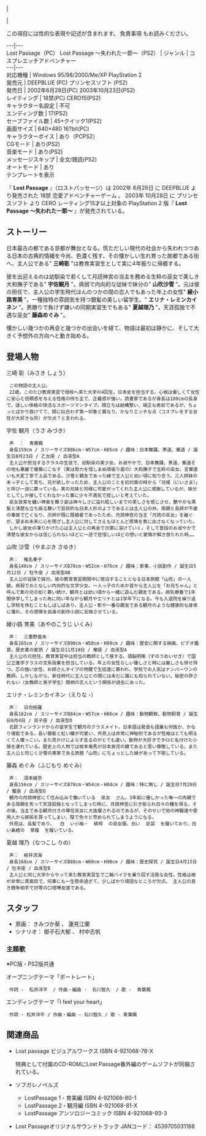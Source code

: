 |

|

この項目には性的な表現や記述が含まれます。  免責事項  もお読みください。  
  
---|---  
Lost Passage（PC）  Lost Passage 〜失われた一節〜（PS2）  |  ジャンル  |  コスプレエッチアドベンチャー   
---|---  
対応機種  |  Windows 95/98/2000/Me/XP  PlayStation 2   
発売元  |  DEEPBLUE  (PC)  プリンセスソフト  (PS2)   
発売日  |  2002年6月28日(PC)  2003年10月23日(PS2)   
レイティング  |  18禁(PC)  CERO15(PS2)   
キャラクター名設定  |  不可   
エンディング数  |  17(PS2)   
セーブファイル数  |  45+クイック1(PS2)   
画面サイズ  |  640×480 16?bit(PC)   
キャラクターボイス  |  あり（PCPS2）   
CGモード  |  あり(PS2)   
音楽モード  |  あり(PS2)   
メッセージスキップ  |  全文/既読(PS2)   
オートモード  |  あり   
テンプレートを表示  
  
『 **Lost Passage** 』（ロストパッセージ）は  2002年  6月28日  に  DEEPBLUE  より発売された  18禁
恋愛アドベンチャーゲーム  。  2003年  10月28日  に  プリンセスソフト  より  CERO  レーティング15才以上対象の
PlayStation 2  版『 **Lost Passage 〜失われた一節〜** 』が発売されている。

##  ストーリー  

日本最古の都である京都が舞台となる。慌ただしい現代の社会から失われつつある日本の古典的情緒を今尚、色濃く残す、その懐かしい生れ育った故郷である街へ、主人公である"
**三崎彰** "は教育実習生として実に4年振りに帰郷する。

彼を出迎えるのは幼馴染で若くして月読神宮の当主を務める生粋の巫女で美しき大和撫子である" **宇佐観月** "。病弱で内向的な従妹で妹分の"
**山吹沙雪** "。元は彼の担任で、主人公の学生時代ほんのつかの間の恋人でもあった年上の女性" **綾小路育美**
"。一種独特の雰囲気を持つ銀髪の美しい留学生、" **エリナ・レミンカイネン** "。男勝りで負けず嫌いの同期実習生でもある" **夏越理乃**
"。天涯孤独で不遇な巫女" **藤森めぐみ** "。

懐かしい幾つかの再会と幾つかの出会いを経て、物語は最初は静かに、そして大きく予想外の方向へと動き始める。

##  登場人物  

三崎 彰（みさき しょう）

     この物語の主人公。 
     22歳。このたび教育実習で母校へ来た大学の4回生。日本史を担当する。心根は優しくて女性に安心と信頼感を与える性格の持ち主で、正義感が強い。読書家であるが身長は180cmの長身で、逞しい体格の快活なスポーツマンタイプ。顔立ちは結構整い、端正な男前であるが、ちょっとばかり抜けてて、顔に似合わず第一印象と異なり、かなりエッチな点（コスプレをする女性が大好きな所）が欠点？と言われる。 

宇佐 観月（うさ みづき）

     声  ：  青葉楓 
     身長159cm / スリーサイズB86cm・W57cm・H85cm / 趣味：日本舞踊、茶道、華道 / 誕生日8月23日 / 乙女座 / 血液型A 
     主人公が担当するクラスの生徒で、幼馴染の美少女。お淑やかで、日本舞踊、茶道、華道その他も華麗で優雅にこなす（実は努力を惜しまぬ頑張り屋の）大和撫子で生粋の巫女。言葉遣いも大変丁寧で上品である。沙雪と親友であった縁で主人公と幼い頃に知り合う。三人姉妹の末っ子として育ち、兄が欲しかったため、主人公のことを初対面の時から「兄様（にいさま）」と呼び一途に慕っている。実の兄妹と同様に可愛がってくれた主人公に感謝しているが、妹分としてしか接してくれなかった事に少々不満気で寂しいと考えていた。 
     巫女装束を纏い神楽を舞う姿は神々しさに溢れ眩しいまでの美しさを感じさせ、艶やかな黒髪と清楚な立ち振る舞いで芸術的な日本人形のようであるとは主人公の弁。両親と長姉が不慮の事故で亡くなり、次姉が既に既婚者であったため、月読神宮の当主「月読の巫女」を継ぐが、望まぬ未来に心を閉ざし主人公に対してさえもほとんど感情を表に出さなくなっていた。 
     しかし彼女の凍りかけた心は主人公との再会で次第に溶けていく。そして普段のお淑やかで清楚な彼女からは信じられないほどに一途で狂惜しいほどの想いと愛情が解き放たれた時…… 

山吹 沙雪（やまぶき さゆき）

     声：  椎名奏子 
     身長148cm / スリーサイズB78cm・W52cm・H76cm / 趣味：家事、小説創作 / 誕生日5月12日 / 牡牛座 / 血液型AB 
     主人公の従妹で妹分。彼の教育実習期間中に宿泊することとなる日本旅館「山吹」の一人娘。病弱でおとなしい内向的な文学少女。一人っ子のためか昔から主人公を「お兄ちゃん」と呼んで実の兄の如く慕い続け、観月とは幼い頃から一緒に遊んだ親友である。病気療養で1年間休学してしまった為に同い年ながら観月やエリナとは1学年下になる。今も入退院を繰り返し学校を休むこともしばしばあり、主人公・彰や一番の親友である観月のような健康的な身体に憧れ、その感情を自身の創作小説に反映させている。 

綾小路 育美（あやのこうじ いくみ）

     声：  三重野亜未 
     身長165cm / スリーサイズB90cm・W58cm・H89cm / 趣味：歴史に関する映画、ビデオ鑑賞、歴史書の愛読 / 誕生日11月10日 / 蠍座 / 血液型A 
     主人公の元担任。教育実習中は担当の教師として接する。頭脳明晰（ずのうめいせき）で国公立進学クラスの文系授業を担当している。年上の女性らしい優しさと時には厳しさも併せ持つ、芯の強い女性。お姉さんタイプの物腰で生徒達に慕われ、学校での人気はナンバーワンの教師。しかしながら、新任時代に主人公との間には未だに誰にも知られていない、秘密の許されない（女教師と男子学生）間柄の恋人という関係が過去にあった。 

エリナ・レミンカイネン（えりな -）

     声：  日向裕羅 
     身長162cm / スリーサイズB84cm・W57cm・H86cm / 趣味：動物観察、動物飼育 / 誕生日6月4日 / 双子座 / 血液型O 
     北欧フィンランドからの留学生で観月のクラスメイト。日本語は発音も語彙も何故か、かなり堪能である。長い銀髪と紅い瞳が可愛い、外見上は非常に神秘的であるが性格はとても明るくて人懐っこい。また見かけによらず走るのがとても速い。動物が大好きでタロと名付けた小狼を連れている。歴史上の人物では坂本竜馬が日本男児の鏡であると思い尊敬している。また主人公と同じく沙雪の実家である旅館「山吹」にちょっとした縁があって下宿している。 

藤森 めぐみ（ふじもり めぐみ）

     声：  須本綾奈 
     身長156cm / スリーサイズB78cm・W54cm・H84cm / 趣味：特に無し / 誕生日7月20日 / 蟹座 / 血液型O 
     観月の月読神宮にて住み込みで働いている  巫女  さん。3年前に優しかった唯一の肉親である母親を失って天涯孤独となってしまった時に、月読神宮に引き取られ日々の糧を得る。その後、当主である観月付きの専任巫女に大抜擢されるのであるが、そのせいで他の神職達や使用人から嫉妬を買ってしまい、陰で色々と苛められてしまうようになる。 
     外見は、長髪であり、  白  い小袖・  緋袴  の巫女服、白い  足袋  を履いており、白い鼻緒の  草履  を履いている。 

夏越 理乃（なつこし りの）

     声：  柳井流海 
     身長168cm / スリーサイズB88cm・W60cm・H90cm / 趣味：歴史探究 / 誕生日4月15日 / 牡羊座 / 血液型B 
     主人公と同じ大学からやって来た教育実習生で二輪バイクを乗り回す活発な女性。性格は根が非常に真面目で、何事にも一生懸命過ぎて、少しばかり頑固なところが欠点。 主人公の良き競争相手で対等の口喧嘩友達である。 

##  スタッフ  

  * 原画：  きみづか葵  、  蓮見江蘭 
  * シナリオ：  御子石大郁  、  村中志帆 

###  主題歌  

※PC版・PS2版共通

オープニングテーマ「ポートレート」

     作詞 -  松井洋平  / 作曲・編曲 -  石川智久  / 歌 -  青葉楓 
エンディングテーマ「I feel your heart」

     作詞 - 松井洋平 / 作曲・編曲 - 石川智久 / 歌 - 青葉楓 

##  関連商品  

  * Lost passage ビジュアルワークス  ISBN 4-921068-78-X 

     特典として付属のCD-ROMにLost Passage番外編のゲームソフトが同梱されている。 

  * ソフガレノベルズ 
    * LostPassage 1・育美編  ISBN 4-921068-80-1 
    * LostPassage 2・観月編  ISBN 4-921068-81-X 
    * LostPassage アンソロジーコミック  ISBN 4-921068-93-3 

  * Lost Passageオリジナルサウンドトラック JANコード： 4539705031188 

